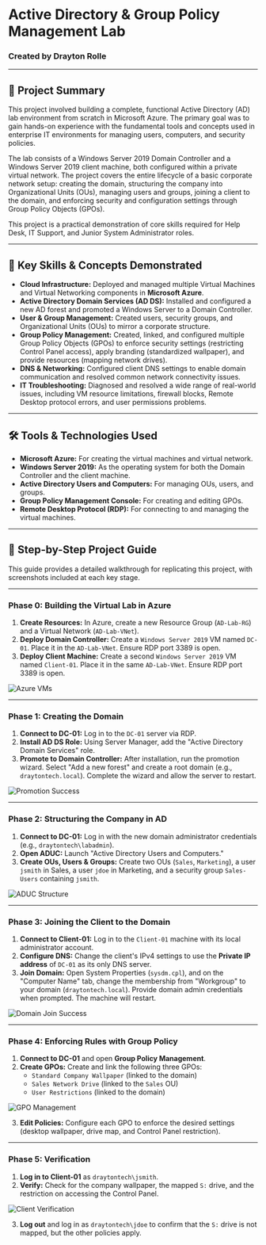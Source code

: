 # Active Directory & Group Policy Management Lab

### Created by Drayton Rolle

---

## 📝 Project Summary

This project involved building a complete, functional Active Directory (AD) lab environment from scratch in Microsoft Azure. The primary goal was to gain hands-on experience with the fundamental tools and concepts used in enterprise IT environments for managing users, computers, and security policies.

The lab consists of a Windows Server 2019 Domain Controller and a Windows Server 2019 client machine, both configured within a private virtual network. The project covers the entire lifecycle of a basic corporate network setup: creating the domain, structuring the company into Organizational Units (OUs), managing users and groups, joining a client to the domain, and enforcing security and configuration settings through Group Policy Objects (GPOs).

This project is a practical demonstration of core skills required for Help Desk, IT Support, and Junior System Administrator roles.

---

## 🚀 Key Skills & Concepts Demonstrated

* **Cloud Infrastructure:** Deployed and managed multiple Virtual Machines and Virtual Networking components in **Microsoft Azure**.
* **Active Directory Domain Services (AD DS):** Installed and configured a new AD forest and promoted a Windows Server to a Domain Controller.
* **User & Group Management:** Created users, security groups, and Organizational Units (OUs) to mirror a corporate structure.
* **Group Policy Management:** Created, linked, and configured multiple Group Policy Objects (GPOs) to enforce security settings (restricting Control Panel access), apply branding (standardized wallpaper), and provide resources (mapping network drives).
* **DNS & Networking:** Configured client DNS settings to enable domain communication and resolved common network connectivity issues.
* **IT Troubleshooting:** Diagnosed and resolved a wide range of real-world issues, including VM resource limitations, firewall blocks, Remote Desktop protocol errors, and user permissions problems.

---

## 🛠️ Tools & Technologies Used

* **Microsoft Azure:** For creating the virtual machines and virtual network.
* **Windows Server 2019:** As the operating system for both the Domain Controller and the client machine.
* **Active Directory Users and Computers:** For managing OUs, users, and groups.
* **Group Policy Management Console:** For creating and editing GPOs.
* **Remote Desktop Protocol (RDP):** For connecting to and managing the virtual machines.

---

## 📖 Step-by-Step Project Guide

This guide provides a detailed walkthrough for replicating this project, with screenshots included at each key stage.

---

### Phase 0: Building the Virtual Lab in Azure

1. **Create Resources:** In Azure, create a new Resource Group (`AD-Lab-RG`) and a Virtual Network (`AD-Lab-VNet`).
2. **Deploy Domain Controller:** Create a `Windows Server 2019` VM named `DC-01`. Place it in the `AD-Lab-VNet`. Ensure RDP port 3389 is open.
3. **Deploy Client Machine:** Create a second `Windows Server 2019` VM named `Client-01`. Place it in the same `AD-Lab-VNet`. Ensure RDP port 3389 is open.

![Azure VMs](https://github.com/Drayway/-Active-Directory-Group-Policy-Management-Lab/blob/main/images/AD-Lab%20Resoruce%20Group.png?raw=true)

---

### Phase 1: Creating the Domain

1. **Connect to DC-01:** Log in to the `DC-01` server via RDP.
2. **Install AD DS Role:** Using Server Manager, add the "Active Directory Domain Services" role.
3. **Promote to Domain Controller:** After installation, run the promotion wizard. Select "Add a new forest" and create a root domain (e.g., `draytontech.local`). Complete the wizard and allow the server to restart.

![Promotion Success](https://github.com/Drayway/-Active-Directory-Group-Policy-Management-Lab/blob/main/images/Forest%20draytontech.png?raw=true)

---

### Phase 2: Structuring the Company in AD

1. **Connect to DC-01:** Log in with the new domain administrator credentials (e.g., `draytontech\labadmin`).
2. **Open ADUC:** Launch "Active Directory Users and Computers."
3. **Create OUs, Users & Groups:** Create two OUs (`Sales`, `Marketing`), a user `jsmith` in Sales, a user `jdoe` in Marketing, and a security group `Sales-Users` containing `jsmith`.

![ADUC Structure](https://github.com/Drayway/-Active-Directory-Group-Policy-Management-Lab/blob/main/images/User%20John%20Smith.png?raw=true)

---

### Phase 3: Joining the Client to the Domain

1. **Connect to Client-01:** Log in to the `Client-01` machine with its local administrator account.
2. **Configure DNS:** Change the client's IPv4 settings to use the **Private IP address** of `DC-01` as its only DNS server.
3. **Join Domain:** Open System Properties (`sysdm.cpl`), and on the "Computer Name" tab, change the membership from "Workgroup" to your domain (`draytontech.local`). Provide domain admin credentials when prompted. The machine will restart.

![Domain Join Success](https://github.com/Drayway/-Active-Directory-Group-Policy-Management-Lab/blob/main/images/Welcome%20to%20draytontech.png?raw=true)

---

### Phase 4: Enforcing Rules with Group Policy

1. **Connect to DC-01** and open **Group Policy Management**.
2. **Create GPOs:** Create and link the following three GPOs:
    * `Standard Company Wallpaper` (linked to the domain)
    * `Sales Network Drive` (linked to the `Sales` OU)
    * `User Restrictions` (linked to the domain)

![GPO Management](https://github.com/Drayway/-Active-Directory-Group-Policy-Management-Lab/blob/main/images/Rules%20with%20Group%20Policy.png?raw=true)

3. **Edit Policies:** Configure each GPO to enforce the desired settings (desktop wallpaper, drive map, and Control Panel restriction).

---

### Phase 5: Verification

1. **Log in to Client-01** as `draytontech\jsmith`.
2. **Verify:** Check for the company wallpaper, the mapped `S:` drive, and the restriction on accessing the Control Panel.

![Client Verification](https://github.com/Drayway/-Active-Directory-Group-Policy-Management-Lab/blob/main/images/Screenshot%202025-08-15%20101828.png?raw=true)

3. **Log out** and log in as `draytontech\jdoe` to confirm that the `S:` drive is not mapped, but the other policies apply.
